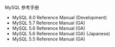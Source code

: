 MySQL 参考手册
* MySQL 8.0 Reference Manual (Development) 
* MySQL 5.7 Reference Manual (GA) 
* MySQL 5.6 Reference Manual (GA) 
* MySQL 5.6 Reference Manual (GA) (Japanese) 
* MySQL 5.5 Reference Manual (GA)
